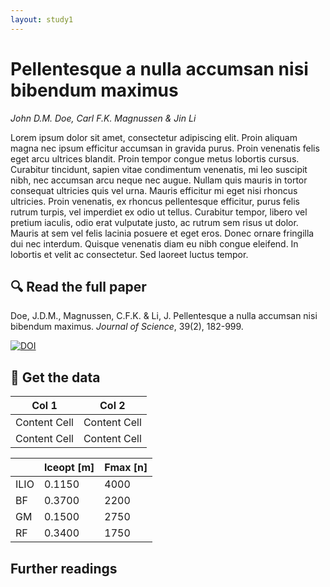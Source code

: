 ```yaml
---
layout: study1
---
```


# Pellentesque a nulla accumsan nisi bibendum maximus
*John D.M. Doe, Carl F.K. Magnussen & Jin Li*

Lorem ipsum dolor sit amet, consectetur adipiscing elit. Proin aliquam magna nec ipsum efficitur accumsan in gravida purus. Proin venenatis felis eget arcu ultrices blandit. Proin tempor congue metus lobortis cursus. Curabitur tincidunt, sapien vitae condimentum venenatis, mi leo suscipit nibh, nec accumsan arcu neque nec augue. Nullam quis mauris in tortor consequat ultricies quis vel urna. Mauris efficitur mi eget nisi rhoncus ultricies. Proin venenatis, ex rhoncus pellentesque efficitur, purus felis rutrum turpis, vel imperdiet ex odio ut tellus. Curabitur tempor, libero vel pretium iaculis, odio erat vulputate justo, ac rutrum sem risus ut dolor. Mauris at sem vel felis lacinia posuere et eget eros. Donec ornare fringilla dui nec interdum. Quisque venenatis diam eu nibh congue eleifend. In lobortis et velit ac consectetur. Sed laoreet luctus tempor. 

## :mag: Read the full paper
Doe, J.D.M., Magnussen, C.F.K. & Li, J. Pellentesque a nulla accumsan nisi bibendum maximus. *Journal of Science*, 39(2), 182-999. 

[![DOI](https://zenodo.org/badge/175648361.svg)](https://zenodo.org/badge/latestdoi/175648361)

## :floppy_disk: Get the data

| Col 1 | Col 2 |
| ------------- | ------------- |
| Content Cell  | Content Cell  |
| Content Cell  | Content Cell  |


|        | lceopt [m]  | Fmax [n] |
| ------ | ----------- | -------- |
| ILIO   | 0.1150      | 4000     |
| BF     | 0.3700      | 2200     |
| GM     | 0.1500      | 2750     |
| RF     | 0.3400      | 1750     |

## Further readings
